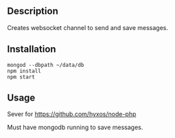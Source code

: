 ## Description

Creates websocket channel to send and save messages.

## Installation

```
mongod --dbpath ~/data/db
npm install
npm start

```

## Usage

Sever for https://github.com/hyxos/node-php 

Must have mongodb running to save messages.

